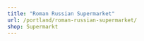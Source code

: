 ```yaml
---
title: "Roman Russian Supermarket"
url: /portland/roman-russian-supermarket/
shop: Supermarkt
---
```

